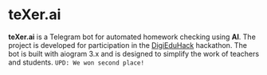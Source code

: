 # teXer.ai

__teXer.ai__ is a Telegram bot for automated homework checking using __AI__. The project is developed for participation in the [DigiEduHack](https://digieduhack.com/) hackathon. The bot is built with aiogram 3.x and is designed to simplify the work of teachers and students.
```UPD: We won second place!```
